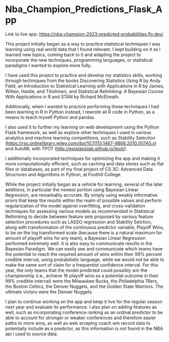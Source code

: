 # Nba_Champion_Predictions_Flask_App

Link to live app: https://nba-champion-2023-predicted-probabilities.fly.dev/


This project initially began as a way to practice statistical techniques I was learning using real world data that I found relevant. I kept building on it as I learned new topics, coming back to it and adapting the project to incorporate the new techniques, programming languages, or statistical paradigms I wanted to explore more fully. 

I have used this project to practice and develop my statistics skills, working through techniques from the books Discovering Statistics Using R by Andy Field, an Introduction to Statistical Learning with Applications in R by James, Witten, Hastie, and Tibshirani, and Statistical Rethinking: A Bayesian Course With Applications in R and STAN by Richard McElreath. 

Additionally, when I wanted to practice performing these techniques I had been learning in R in Python instead, I rewrote all R code in Python, as a means to teach myself Python and pandas. 

I also used it to further my learning on web development using the Python Flask framework, as well as explore other techniques I used in various analytics and machine learning competitions, such as Stability Selection (https://rss.onlinelibrary.wiley.com/doi/10.1111/j.1467-9868.2010.00740.x) and  AutoML with TPOT (http://epistasislab.github.io/tpot/). 

I additionally incorporated techniques for optimizing the app and making it more computationally efficient, such as caching and data stores such as flat files or databases, as part of my final project of CS 3C: Advanced Data Structures and Algorithms in Python, at Foothill College. 

While the project initially began as a vehicle for learning, several of the later additions, in particular the newest portion using Bayesian Linear Regression, are remarkably accurate. By simply using weakly informative priors that keep the results within the realm of possible values and perform regularization of the model against overfitting, and cross-validation techniques for assessing various models as recommended in Statistical Rethinking to decide between feature sets proposed by various feature selection procedures such as LASSO regression and Stability Selction, along with transformation of the continuous predictor variable, Playoff Wins, to be on the log transformed scale (because there is a natural maximum for amount of playoff wins for any team), a Bayesian Linear Regression performed extremely well. It is also easy to communicate results in the Bayesian Paradigm. We can easily see and communicate which teams have the potential to reach the required amount of wins within their 99% percent credible interval, using probabilistic language, while we would not be able to make the same sort of claim for a frequentist confidence interval. For this year, the only teams that the model predicted could possibly win the championship (i.e., achieve 16 playoff wins as a potential outcome in their 99% credible interval) were the Milwaukee Bucks, the Philadelphia 76ers, the Boston Celtics, the Denver Nuggets, and the Golden State Warriors. The ultimate victors were the Denver Nuggets. 

I plan to continue working on the app and keep it live for the regular season next year and evaluate its performance. I also plan on adding features as well, such as incorporating conference ranking as an ordinal predictor to be able to account for stronger or weaker conferences and therefore easier paths to more wins, as well as web scraping coach win record data to potentially include as a predictor, as this information is not found in the NBA api I used to source data. 
